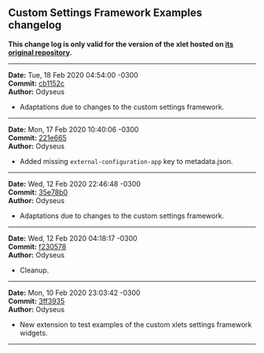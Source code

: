 ## Custom Settings Framework Examples changelog

**This change log is only valid for the version of the xlet hosted on [its original repository](https://gitlab.com/Odyseus/CinnamonTools).**

***

**Date:** Tue, 18 Feb 2020 04:54:00 -0300<br/>
**Commit:** [cb1152c](https://gitlab.com/Odyseus/CinnamonTools/commit/cb1152c)<br/>
**Author:** Odyseus<br/>

- Adaptations due to changes to the custom settings framework.

***

**Date:** Mon, 17 Feb 2020 10:40:06 -0300<br/>
**Commit:** [221e665](https://gitlab.com/Odyseus/CinnamonTools/commit/221e665)<br/>
**Author:** Odyseus<br/>

- Added missing `external-configuration-app` key to metadata.json.

***

**Date:** Wed, 12 Feb 2020 22:46:48 -0300<br/>
**Commit:** [35e78b0](https://gitlab.com/Odyseus/CinnamonTools/commit/35e78b0)<br/>
**Author:** Odyseus<br/>

- Adaptations due to changes to the custom settings framework.

***

**Date:** Wed, 12 Feb 2020 04:18:17 -0300<br/>
**Commit:** [f230578](https://gitlab.com/Odyseus/CinnamonTools/commit/f230578)<br/>
**Author:** Odyseus<br/>

- Cleanup.

***

**Date:** Mon, 10 Feb 2020 23:03:42 -0300<br/>
**Commit:** [3ff3935](https://gitlab.com/Odyseus/CinnamonTools/commit/3ff3935)<br/>
**Author:** Odyseus<br/>

- New extension to test examples of the custom xlets settings framework widgets.

***
